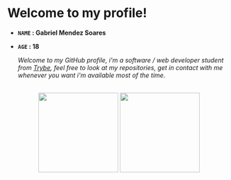 # Welcome to my profile!

- **`NAME` : Gabriel Mendez Soares**
- **`AGE` : 18**

  *Welcome to my GitHub profile, i'm a software / web developer student from [Trybe](https://www.betrybe.com/), feel free to look at my repositories, get in contact with me whenever you want i'm available most of the time.*

<br>

<!-- GITHUB STATUS -->
<div align="center">
  <img height="180em" src="https://github-readme-stats.vercel.app/api?username=gabrielmendezsoares&show_icons=true&theme=dark&include_all_commits=true&count_private=true"/>
  <img height="180em" src="https://github-readme-stats.vercel.app/api/top-langs/?username=gabrielmendezsoares&layout=compact&langs_count=10&theme=dark"/>

  <!-- TEMAS: dark, radical, merko, gruvbox, tokyonight, onedark, cobalt, synthwave, highcontrast, dracula -->
</div>

<br>
